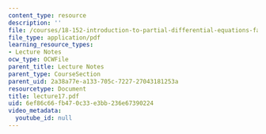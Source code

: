 ```yaml
---
content_type: resource
description: ''
file: /courses/18-152-introduction-to-partial-differential-equations-fall-2005/6ef86c66fb470c33e3bb236e67390224_lecture17.pdf
file_type: application/pdf
learning_resource_types:
- Lecture Notes
ocw_type: OCWFile
parent_title: Lecture Notes
parent_type: CourseSection
parent_uid: 2a38a77e-a133-705c-7227-27043181253a
resourcetype: Document
title: lecture17.pdf
uid: 6ef86c66-fb47-0c33-e3bb-236e67390224
video_metadata:
  youtube_id: null
---
```

